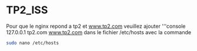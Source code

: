 # TP2_ISS 
Pour que le nginx repond a tp2 et www.tp2.com veuillez ajouter
'''console
127.0.0.1  tp2.com www.tp2.com dans le fichier /etc/hosts avec la commande
```bash 
sudo nano /etc/hosts
